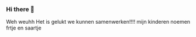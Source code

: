 ### Hi there 👋

Weh weuhh
Het is gelukt we kunnen samenwerken!!!! mijn kinderen noemen frtje en saartje
